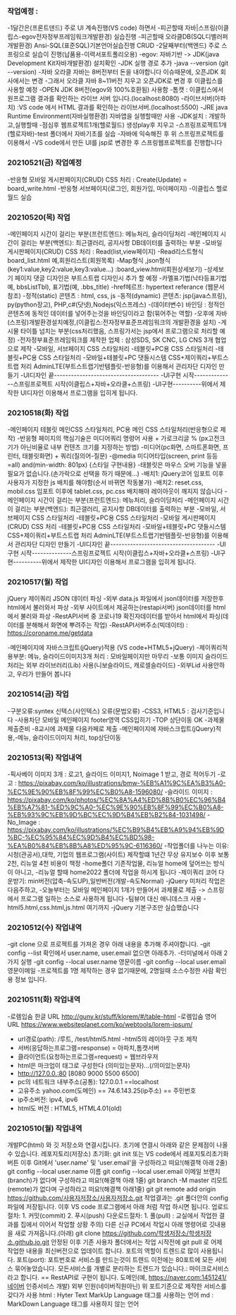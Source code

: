 ### 작업예정 : 
-1달간은(프론트덴드) 주로 UI 계속진행(VS code) 하면서
-피곤할때 자바|스프링(이클립스-egov전자정부프레임워크개발환경) 실습진행
-피곤할때 오라클DB(SQL디벨러퍼개발환경) Ansi-SQL(표준SQL)기본언어실습진행 CRUD
-2달째부터(백엔드) 주로 스프링으로 실습이 진행(납품용-이력서포트폴리오용)
-egov: 자바기반 -> JDK(java Development Kit자바개발환경) 설치확인
-JDK 실행 경로 추가
-java --version (git --version)
-자바 오라클 자바는 8버전부터 돈을 내야합니다 이슈때문에, 오픈JDK 회사에서는 변경
-그래서 오라클 자바 8~11버전 지우고 오픈JDK로 변경 후 이클립스를 사용할 예정
-OPEN JDK 8버전(egov와 100%호환됨) 사용함
-톰캣 : 이클립스에서 원프로그램 결과를 확인하는 라이브 서버 입니다.(localhost:8080)
-라이브서버(아파치) :VS code 에서 HTML 결과를 확인하는 라이브서버.(localhost:5500)
-JRE  java Runtime Environment(자바실행환경) 자바앱을 실행할때만 사용
-JDK설치 : 개발하고,실행할때
-점심후 웹프로젝트1개(헬로월드) 생성play후 지우고
-스프링프로젝트1개(헬로자바)-test 폴더에서 자바기초를 실습
-자바에 익숙해진 후 위 스프링프로젝트를 이용해서
-VS code에서 만든 UI를 jsp로 변경한 후 스프링웹프로젝트를 진행합니다

### 20210521(금) 작업예정
-반응형 모바일 게시판페이지(CRUD) CSS 처리 : Create(Update) = board_write.html
-반응형 서브페이지(로그인, 회원가입, 마이페이지)
-이클립스 헬로월드 실습

### 20210520(목) 작업
-메인페이지 시간이 걸리는 부분(프런트엔드): 메뉴처리, 슬라이딩처리
-메인페이지 시간이 걸리는 부분(백엔드): 최근갤러리, 공지사항 DB데이터를 출력하는 부분
-모바일 게시판페이지(CRUD) CSS 처리 : Read(list,view페이지)
-Read리스트형식 board_list.html 예,회원리스트(회원목록)
-Map형식 ,json형식(key1:value,key2:value,key3:value...) :board_view.html(회원상세보기)
-상세보기 페이지 댓글 디자인은 부트스트랩 디자인시 추가 할 예정
-카멜표기법(낙타등표기법 예, bbsListTbl), 표기법(예, .bbs_title)
-href헤르프: hypertext referance (웹문서 참조)
-정적(static) 콘텐츠 : html, css, js
-동적(dynamic) 콘텐츠: jsp(java스프링), py(python장고), PHP,c#(닷넷),Nodejs(익스프레스)
-(데이터변수) 바인딩 : 정적인 콘텐츠에 동적인 데이터를 넣어주는것을 바인딩이라고 함(묶어주는 역할)
-오후에 자바(스프링)개발환경설치예정,(이클립스:전자정부표준프레임워크의 개발환경을 설치)
-게시물 타이틀 넘치는 부분(css처리했음, 스프링가서는 jsp에서 프로그램으로 처리할 예정)
-전자정부표준프레임워크를 제작한 업체 : 삼성SDS, SK CNC, LG CNS 3개 협업으로 제작
-모바일, 서브페이지 CSS 스타일처리
-테블릿+PC용 CSS 스타일처리
-테블릿+PC용 CSS 스타일처리
-모바일+테블릿+PC 댓들시스템 CSS+제이쿼리+부트스트랩 처리
AdminLTE(부트스트랩기반템플릿-반응형)를 이용해서 관리자단 디자인 만들기
-UI디자인 끝-------------------------------------
-UI구현 시작--------------스프링프로젝트 시작(이클립스+자바+오라클+스프링)
-UI구현----------위에서 제작한 UI디자인 이용해서 프로그램을 입히게 됩니다.


### 20210518(화) 작업
-메인페이지 테블릿 메인CSS 스타일처리, PC용 메인 CSS 스타일처리(반응형으로 제작)
-반응형 페이지의 핵심기술은 미디어쿼리 명령어 사용 + 가로크리글 % (px고전크기가 아닌비율로 내부 컨텐츠 크기를 지정하는 방법)
-미디어(pc화면, 스마트폰화면, 프린터, 태블릿화면) + 쿼리(질의어-질문)
-@media 미디어타입(screen, print 등등=all) and(min-width: 801px) {스타일 구현내용}
-태블릿은 마우스 오버 기능을 넣을 필요가 없습니다.(손가락으로 선택을 하기 때문에...)
-배치1: jQuery코어 임포트 이후 사용자가 지정한 js 배치를 해야함(순서 바뀌면 작동불가)
-배치2: reset.css, mobil.css 임포트 이후에 tablet.css, pc.css 배치해야 레이아웃이 깨지지 않습니다
-메인페이지 시간이 걸리는 부분(프런트엔드): 메뉴처리, 슬라이딩처리
-메인페이지 시간이 걸리는 부분(백엔드): 최근갤러리, 공지사항 DB데이터를 출력하는 부분
-모바일, 서브페이지 CSS 스타일처리
-테블릿+PC용 CSS 스타일처리
-모바일 게시판페이지(CRUD) CSS 처리
-테블릿+PC용 CSS 스타일처리
-모바일+테블릿+PC 댓들시스템 CSS+제이쿼리+부트스트랩 처리
AdminLTE(부트스트랩기반템플릿-반응형)를 이용해서 관리자단 디자인 만들기
-UI디자인 끝-------------------------------------
-UI구현 시작--------------스프링프로젝트 시작(이클립스+자바+오라클+스프링)
-UI구현----------위에서 제작한 UI디자인 이용해서 프로그램을 입히게 됩니다.


### 20210517(월) 작업
jQuery 제이쿼리 JSON 데이터 파싱
-외부 data.js 파일에서 json데이터를 저장한후 html에서 불러와서 파상
-외부 사이트에서 제공하는(restapi서버) json데이터를 html에서 불러와 파상
-RestAPI서버 중 코로나19 확진자데이터를 받아서 html에서 파싱(데이터를 분해해서 화면에 뿌려주는 작업)
-RestAPI서버주소(빅데이터) : https://coroname.me/getdata

-메인페이지에 자바스크립트(jQuery)적용 (VS code+HTML5+jQuery)
-제이쿼리적용부분: 메뉴, 슬라이드이미지3개 처리 : 모바일페이지만 마무리
-보통 이미지 슬라이드 처리는 외부 라이브러리(Lib) 사용(니보슬라이드, 캐로셀슬라이드)
-외부Lid 사용안하고, 우리가 만들어 봅니다

### 20210514(금) 작업
-구분오류:syntex 신텍스(사인텍스) 오류(문법오류)
-CSS3, HTML5 : 검사기준입니다
-사용차단 모바일 메인페이지 footer영역 CSS입히기
-TOP 상단이동 OK
-과제물 제출준비
-8교시에 과제물 다음카페로 제출
-메인페이지에 자바스크립트(jQuery)적용,-메뉴, 슬라이드이미지 처리, top상단이동

### 20210513(목) 작업내역
-픽사베이 이미지 3개 : 로고1, 슬라이드 이미지1, Noimage 1 받고, 경로 적어두기
-로고 : https://pixabay.com/ko/illustrations/bmw-%EB%A1%9C%EA%B3%A0-%EC%9E%90%EB%8F%99%EC%B0%A8-1596080/
-슬라이드 이미지 : https://pixabay.com/ko/photos/%EC%8A%A4%ED%8B%B0%EC%96%B4%EB%A7%81-%ED%9C%A0-%EC%9E%90%EB%8F%99%EC%B0%A8-%EB%93%9C%EB%9D%BC%EC%9D%B4%EB%B2%84-1031498/
-No_Image : https://pixabay.com/ko/illustrations/%EC%B9%B4%EB%A9%94%EB%9D%BC-%EC%95%84%EC%9D%B4%EC%BD%98-%EA%B0%84%EB%8B%A8%ED%95%9C-6116360/
-작업폴더를 나누는 이유: 시청(관공서),대학, 기업의 웹프로그램(사이트) 제작할떄
1년간 무상 유지보수 이후 보통 2천, 리뉴얼 4천 비용이 책정
-home폴더 기존작업물, 리뉴얼 home에 덮어쓰는 방식이 아니고,
-리뉴얼 할때 home2022 폴더에 작업을 하시게 됩니다
-제이쿼리 코어 다운받기: min버전(압축-속도UP),일반버전(개발-속도Normal)
-jQuery 미처리 작업은 다음주하고,
-오늘부터는 모바일 메인페이지 1개가 만들어서 과제물로 제출 -> 스프링에서
프로그램 일하는 소스로 사용하게 됩니다
-팀뷰어 대신 애니데스크 사용
-html5.html,css.html,js.html 여기까지
-jQuery 기본구조만 실습했습니다

### 20210512(수) 작업내역
-git clone 으로 프로젝트를 가져온 경우 아래 내용을 추가해 주셔야합니다.
-git config --list 확인에서 user.name, user.email 없으면 아래추가.
-터미널에서 아래 2가지 실행
-git config --local user.name 영문이름
-git config --local user.email 영문이메일
-프로젝트를 1명 제작하는 경우 없기때문에, 2명일때 소스수정한 사람 확인용 정보 입니다.

### 20210511(화) 작업내역
-로렘입숨 한글 URL http://guny.kr/stuff/klorem/#/table-html
-로렘입숨 영어 URL https://www.websiteplanet.com/ko/webtools/lorem-ipsum/
- url경로(path): /루트, /test/html5.html
-html5의 레이아웃 구조 제작
- 서버(응답하는프로그램=response) = 아파치,톰캣서버
- 클라이언트(요청하는프로그램=request) = 웹브라우저
- html은 마크업이 태그로 구성한다 (의미있는문자)...(/의미있는문자)
- http://127.0.0.:80 [8080 9000 5500 6500]  
- pc의 네트워크 내부주소(공통): 127.0.0.1 ==localhost
- 고유주소 yahoo.com(도메인) == 74.6.143.25(ip주소) == 주민번호
- ip주소버전: ipv4, ipv6
- html도 버전 : HTML5, HTML4.01(old)

### 20210510(월) 작업내역 ###
개발PC(html) 와 깃 저장소와 연결시킵니다. 초기에 연결시 아래와 같은 문제점이 나올 수 있습니다.
레포지토리(저장소) 초기화: git init 또는 VS code에서 레포지토리초기화 버튼 이후
Git에서 'user.name' 및 'user.email'을 구성하라고 떠요!(해결책 아래 2줄)
git config --local user.name 이름
git config --local user.email 이메일
브랜치(branch)가 없다며 구성하라고 떠요!(해결책 아래 1줄)
git branch -M master
리모트(remote)가 없다며 구성하라고 떠요!(해결책 아래1줄)
git git remote add origin https://github.com/사용자저장소/사용자저장소.git
작업결과는 .git 폴더안의 config 파일에 저장됩니다.
이후 VS code 프로그램에서 아래 처럼 작업 하시면 됩니다.
업로드절차: 1. 커밋(commit) 2. 푸시(push)
다운로드절차: 1. 풀(pull) : 교실에서 작업한 결과를 집에서 이어서 작업할 상황
주의) 다른 신규 PC에서 작업시 아래 명령어로 깃내용을 새로 가져옵니다.(아래)
git clone https://github.com/학생저장소/학생저장소.github.io.git
안정된 이후 기존 사용자 폴더에서는 작업 시작전에
git pull 로 어제 작업한 내용을 최신버전으로 업데이트 합니다.
포트의 역할이 트렌드로 많이 사용됩니다.
포트(port): 포트번호로 서비스를 만드는것이 트렌드
이전에는 80포트에 모든 서비스 묶어놓았습니다.
모든서비스를 개별로 분리하는 트렌드가 있습니다.: 마이크로서비스라고 합니다. == RestAPI로 구현이 됩니다.
도메인(예, https://naver.com:1451241/네이버 인증서비스 개발)
외부 인원(네이버직원아닌) 위 포트기준으로 제작한 서비스를 갖다가 사용
html : Hyter Text MarkUp Language 태그를 사용하는 언어
md : MarkDown Language 태그를 사용하지 않는 언어
